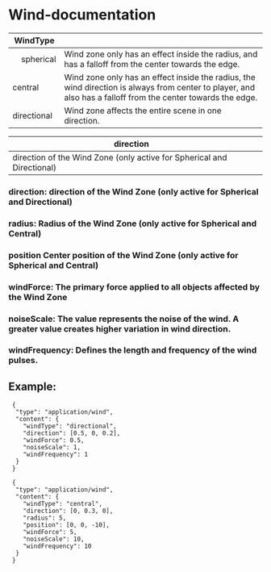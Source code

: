 # Wind-documentation

| WindType  |  |
| ------------- | ------------- |
|&nbsp;&nbsp;&nbsp;&nbsp;spherical  | Wind zone only has an effect inside the radius, and has a falloff from the center towards the edge.  |
|central  | Wind zone only has an effect inside the radius, the wind direction is always from center to player, and also has a falloff from the center towards the edge.  |
|directional  | Wind zone affects the entire scene in one direction.  |


| direction  |  |
| ------------- | ------------- |
| direction of the Wind Zone (only active for Spherical and Directional)|
### direction: direction of the Wind Zone (only active for Spherical and Directional)
### radius: Radius of the Wind Zone (only active for Spherical and Central)
### position Center position of the Wind Zone (only active for Spherical and Central)
### windForce: The primary force applied to all objects affected by the Wind Zone
### noiseScale: The value represents the noise of the wind. A greater value creates higher variation in wind direction.
### windFrequency: Defines the length and frequency of the wind pulses.


## Example:


     {
      "type": "application/wind",
      "content": {
        "windType": "directional",
        "direction": [0.5, 0, 0.2],
        "windForce": 0.5,
        "noiseScale": 1,
        "windFrequency": 1
      }
     }
      
     {
      "type": "application/wind",      
      "content": {      
        "windType": "central",        
        "direction": [0, 0.3, 0],        
        "radius": 5,        
        "position": [0, 0, -10],       
        "windForce": 5,      
        "noiseScale": 10,      
        "windFrequency": 10  
      }
     }
      
